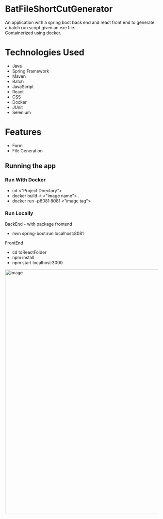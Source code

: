 # BatFileShortCutGenerator
An application with a spring boot back end and react front end to generate a batch run script given an exe file.   
Containerized using docker.

# Technologies Used
* Java
* Spring Framework
* Maven
* Batch
* JavaScript
* React
* CSS
* Docker
* JUnit
* Selenium

# Features
* Form
* File Generation

## Running the app

### Run With Docker
* cd <"Project Directory">  
* docker build -t <"image name"> .  
* docker run -p8081:8081 <"image tag">   
  
### Run Locally
BackEnd - with package frontend
* mvn spring-boot:run
localhost:8081

FrontEnd
* cd toReactFolder
* npm install
* npm start
localhost:3000

<img width="805" alt="image" src="https://user-images.githubusercontent.com/84467369/236280962-cc4b72e4-e987-4c7c-ab8f-812856c56d1e.png">



